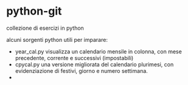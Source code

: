 # python-git
collezione di esercizi in python

alcuni sorgenti python utili per imparare:

- year_cal.py  visualizza un calendario mensile in colonna, con mese precedente, corrente e successivi (impostabili)
- cpycal.py  una versione migliorata del calendario plurimesi, con evidenziazione di festivi, giorno e numero settimana.
- 


   
